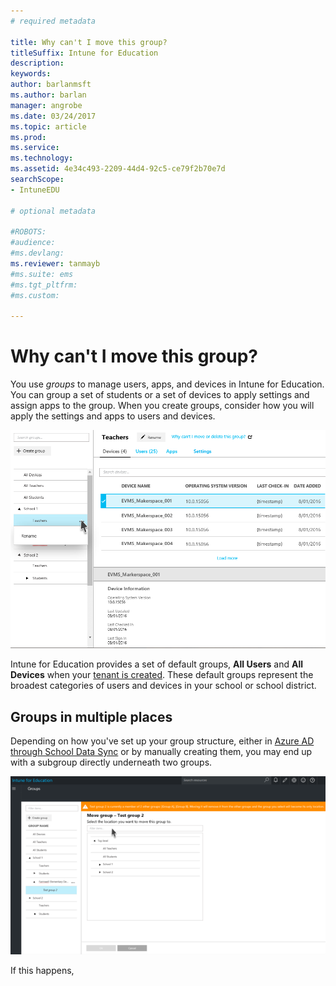 ```yaml
---
# required metadata

title: Why can't I move this group?
titleSuffix: Intune for Education
description:
keywords:
author: barlanmsft
ms.author: barlan
manager: angrobe
ms.date: 03/24/2017
ms.topic: article
ms.prod:
ms.service:
ms.technology:
ms.assetid: 4e34c493-2209-44d4-92c5-ce79f2b70e7d
searchScope:
- IntuneEDU

# optional metadata

#ROBOTS:
#audience:
#ms.devlang:
ms.reviewer: tanmayb
#ms.suite: ems
#ms.tgt_pltfrm:
#ms.custom:

---
```


# Why can't I move this group?

You use _groups_ to manage users, apps, and devices in Intune for Education. You can group a set of students or a set of devices to apply settings and assign apps to the group. When you create groups, consider how you will apply the settings and apps to users and devices.

  ![Group tree closeup](./media/groups-001-group-tree.png)

Intune for Education provides a set of default groups, **All Users** and **All Devices** when your [tenant is created](core-concepts.md#what-are-tenants). These default groups represent the broadest categories of users and devices in your school or school district.

## Groups in multiple places

Depending on how you've set up your group structure, either in [Azure AD through School Data Sync](https://support.office.com/en-us/article/Overview-of-School-Data-Sync-and-Classroom-f3d1147b-4ade-4905-8518-508e729f2e91) or by manually creating them, you may end up with a subgroup directly underneath two groups.

  ![Subgroup under multiple groups error message appears](./media/groups-012-subgroup-is-under-two-groups-warning.png)

If this happens,
